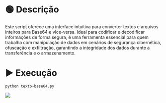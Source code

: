 # 🟢 Descrição
Este script oferece uma interface intuitiva para converter textos e arquivos inteiros para Base64 e vice-versa. Ideal para codificar e decodificar informações de forma segura, é uma ferramenta essencial para quem trabalha com manipulação de dados em cenários de segurança cibernética, ofuscação e exfiltração, garantindo a integridade dos dados durante a transferência e o armazenamento.

# ▶ Execução
```
python texto-base64.py
```

![](https://www.100security.com.br/images/texto-base64.png)
